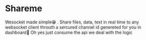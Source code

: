 # Shareme
Wesocket made simple😁 . Share files, data, text in real time to any websocket client  throuth a sercured channel id genereted for you in dashboard🧐 Oh yes just consume the api we deal with the logic
